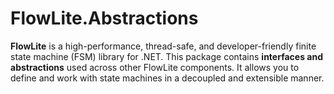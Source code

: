 # FlowLite.Abstractions

**FlowLite** is a high-performance, thread-safe, and developer-friendly finite state machine (FSM) library for .NET.
This package contains **interfaces and abstractions** used across other FlowLite components. It allows you to define and work with state machines in a decoupled and extensible manner.